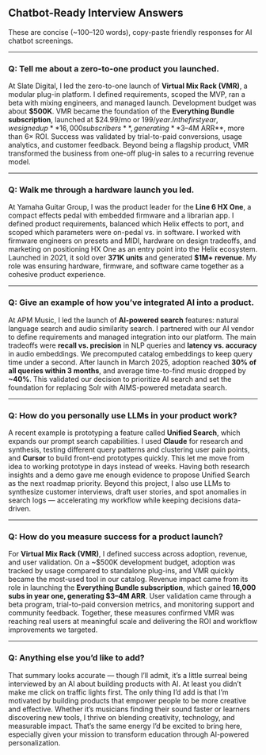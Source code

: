## Chatbot-Ready Interview Answers

These are concise (~100–120 words), copy-paste friendly responses for AI chatbot screenings.

---

### Q: Tell me about a zero-to-one product you launched.
At Slate Digital, I led the zero-to-one launch of **Virtual Mix Rack (VMR)**, a modular plug-in platform. I defined requirements, scoped the MVP, ran a beta with mixing engineers, and managed launch. Development budget was about **$500K**. VMR became the foundation of the **Everything Bundle subscription**, launched at $24.99/mo or $199/year. In the first year, we signed up **16,000 subscribers**, generating **$3–4M ARR**, more than 6× ROI. Success was validated by trial-to-paid conversions, usage analytics, and customer feedback. Beyond being a flagship product, VMR transformed the business from one-off plug-in sales to a recurring revenue model.

---

### Q: Walk me through a hardware launch you led.
At Yamaha Guitar Group, I was the product leader for the **Line 6 HX One**, a compact effects pedal with embedded firmware and a librarian app. I defined product requirements, balanced which Helix effects to port, and scoped which parameters were on-pedal vs. in software. I worked with firmware engineers on presets and MIDI, hardware on design tradeoffs, and marketing on positioning HX One as an entry point into the Helix ecosystem. Launched in 2021, it sold over **371K units** and generated **$1M+ revenue**. My role was ensuring hardware, firmware, and software came together as a cohesive product experience.

---

### Q: Give an example of how you’ve integrated AI into a product.
At APM Music, I led the launch of **AI-powered search** features: natural language search and audio similarity search. I partnered with our AI vendor to define requirements and managed integration into our platform. The main tradeoffs were **recall vs. precision** in NLP queries and **latency vs. accuracy** in audio embeddings. We precomputed catalog embeddings to keep query time under a second. After launch in March 2025, adoption reached **30% of all queries within 3 months**, and average time-to-find music dropped by **~40%**. This validated our decision to prioritize AI search and set the foundation for replacing Solr with AIMS-powered metadata search.

---

### Q: How do you personally use LLMs in your product work?
A recent example is prototyping a feature called **Unified Search**, which expands our prompt search capabilities. I used **Claude** for research and synthesis, testing different query patterns and clustering user pain points, and **Cursor** to build front-end prototypes quickly. This let me move from idea to working prototype in days instead of weeks. Having both research insights and a demo gave me enough evidence to propose Unified Search as the next roadmap priority. Beyond this project, I also use LLMs to synthesize customer interviews, draft user stories, and spot anomalies in search logs — accelerating my workflow while keeping decisions data-driven.

---

### Q: How do you measure success for a product launch?
For **Virtual Mix Rack (VMR)**, I defined success across adoption, revenue, and user validation. On a ~$500K development budget, adoption was tracked by usage compared to standalone plug-ins, and VMR quickly became the most-used tool in our catalog. Revenue impact came from its role in launching the **Everything Bundle subscription**, which gained **16,000 subs in year one, generating $3–4M ARR**. User validation came through a beta program, trial-to-paid conversion metrics, and monitoring support and community feedback. Together, these measures confirmed VMR was reaching real users at meaningful scale and delivering the ROI and workflow improvements we targeted.

---

### Q: Anything else you’d like to add?
That summary looks accurate — though I’ll admit, it’s a little surreal being interviewed by an AI about building products with AI. At least you didn’t make me click on traffic lights first. The only thing I’d add is that I’m motivated by building products that empower people to be more creative and effective. Whether it’s musicians finding their sound faster or learners discovering new tools, I thrive on blending creativity, technology, and measurable impact. That’s the same energy I’d be excited to bring here, especially given your mission to transform education through AI-powered personalization.
